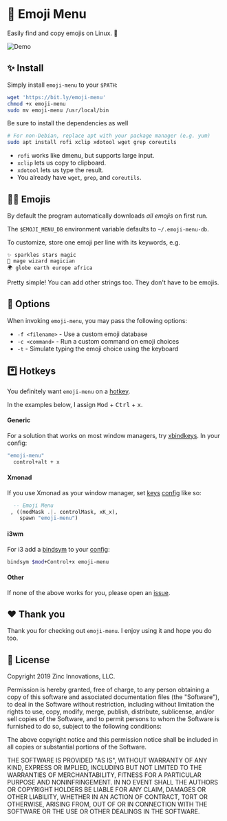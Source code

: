 # 🎩 Emoji Menu

Easily find and copy emojis on Linux. 🥳


![Demo](https://d3vv6lp55qjaqc.cloudfront.net/items/3F2e2K433s0T301d0Z0n/Peek%202019-01-04%2019-05%20take%205.gif?X-CloudApp-Visitor-Id=152352&v=a32b86c6)


## ✨ Install

Simply install `emoji-menu` to your `$PATH`:

```sh
wget 'https://bit.ly/emoji-menu'
chmod +x emoji-menu
sudo mv emoji-menu /usr/local/bin
```

Be sure to install the dependencies as well

```sh
# For non-Debian, replace apt with your package manager (e.g. yum)
sudo apt install rofi xclip xdotool wget grep coreutils
```

* `rofi` works like dmenu, but supports large input.
* `xclip` lets us copy to clipboard.
* `xdotool` lets us type the result.
* You already have `wget`, `grep`, and `coreutils`.


## 👨‍🎤 Emojis

By default the program automatically downloads *all emojis* on first run.

The `$EMOJI_MENU_DB` environment variable defaults to `~/.emoji-menu-db`.

To customize, store one emoji per line with its keywords, e.g.

```
✨ sparkles stars magic
🧙 mage wizard magician
🌍 globe earth europe africa
```

Pretty simple! You can add other strings too. They don't have to be emojis.

## 🧙 Options

When invoking `emoji-menu`, you may pass the following options:

* `-f <filename>` - Use a custom emoji database
* `-c <command>` - Run a custom command on emoji choices
* `-t` - Simulate typing the emoji choice using the keyboard


## *️⃣ Hotkeys

You definitely want `emoji-menu` on a [hotkey](https://wiki.archlinux.org/index.php/Keyboard_shortcuts#Customization).

In the examples below, I assign <kbd>Mod</kbd> + <kbd>Ctrl</kbd> + <kbd>x</kbd>.

#### Generic

For a solution that works on most window managers, try [xbindkeys](https://wiki.archlinux.org/index.php/Xbindkeys). In your config:

```sh
"emoji-menu"
  control+alt + x
```

#### Xmonad

If you use Xmonad as your window manager, set [keys](http://hackage.haskell.org/package/xmonad-0.15/docs/XMonad-Core.html#t:XConfig) [config](https://github.com/vicfryzel/xmonad-config/blob/85c2ca392125ade3bb122e72a99af640896a0727/xmonad.hs#L160-L162) like so:

```haskell
  -- Emoji Menu
 , ((modMask .|. controlMask, xK_x),
    spawn "emoji-menu")
```

#### i3wm

For i3 add a [bindsym](https://i3wm.org/docs/userguide.html#keybindings) to your [config](https://i3wm.org/docs/userguide.html#configuring):

```sh
bindsym $mod+Control+x emoji-menu
```

#### Other

If none of the above works for you, please open an [issue](https://github.com/jchook/emoji-menu/issues/new).

## ❤️ Thank you

Thank you for checking out `emoji-menu`. I enjoy using it and hope you do too.

## 📖 License

Copyright 2019 Zinc Innovations, LLC.

Permission is hereby granted, free of charge, to any person obtaining a copy of this software and associated documentation files (the "Software"), to deal in the Software without restriction, including without limitation the rights to use, copy, modify, merge, publish, distribute, sublicense, and/or sell copies of the Software, and to permit persons to whom the Software is furnished to do so, subject to the following conditions:

The above copyright notice and this permission notice shall be included in all copies or substantial portions of the Software.

THE SOFTWARE IS PROVIDED "AS IS", WITHOUT WARRANTY OF ANY KIND, EXPRESS OR IMPLIED, INCLUDING BUT NOT LIMITED TO THE WARRANTIES OF MERCHANTABILITY, FITNESS FOR A PARTICULAR PURPOSE AND NONINFRINGEMENT. IN NO EVENT SHALL THE AUTHORS OR COPYRIGHT HOLDERS BE LIABLE FOR ANY CLAIM, DAMAGES OR OTHER LIABILITY, WHETHER IN AN ACTION OF CONTRACT, TORT OR OTHERWISE, ARISING FROM, OUT OF OR IN CONNECTION WITH THE SOFTWARE OR THE USE OR OTHER DEALINGS IN THE SOFTWARE.
